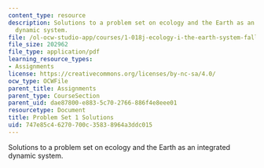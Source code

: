 ```yaml
---
content_type: resource
description: Solutions to a problem set on ecology and the Earth as an integrated
  dynamic system.
file: /ol-ocw-studio-app/courses/1-018j-ecology-i-the-earth-system-fall-2009/747e85c46270700c35838964a3ddc015_MIT1_018JF09_hw1_ans.pdf
file_size: 202962
file_type: application/pdf
learning_resource_types:
- Assignments
license: https://creativecommons.org/licenses/by-nc-sa/4.0/
ocw_type: OCWFile
parent_title: Assignments
parent_type: CourseSection
parent_uid: dae87800-e883-5c70-2766-886f4e8eee01
resourcetype: Document
title: Problem Set 1 Solutions
uid: 747e85c4-6270-700c-3583-8964a3ddc015
---
```

Solutions to a problem set on ecology and the Earth as an integrated dynamic system.